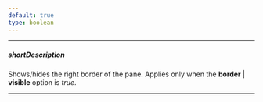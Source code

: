 ```yaml
---
default: true
type: boolean
---
```

---
##### shortDescription
Shows/hides the right border of the pane. Applies only when the **border** | **visible** option is *true*.

---

